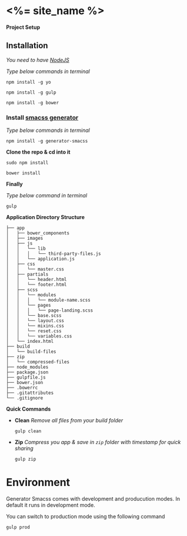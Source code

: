 # <%= site_name %>

**Project Setup**

## Installation

*You need to have [NodeJS](http://nodejs.org/)*

*Type below commands in terminal*

```````
npm install -g yo

npm install -g gulp

npm install -g bower
```````

### Install [smacss generator](https://github.com/FuelFrontend/generator-smacss)

*Type below commands in terminal*

```````
npm install -g generator-smacss
```````

**Clone the repo & cd into it**


```````
sudo npm install

bower install
```````

**Finally**

*Type below command in terminal*

```````
gulp
```````

**Application Directory Structure**

``````````
├── app
│   ├── bower_components
│   ├── images
│   ├── js
│   │   └── lib
│   │   │   └── third-party-files.js
│   │   └── application.js
│   ├── css
│   │   └── master.css
│   ├── partials
│   │   └── header.html
│   │   └── footer.html
│   ├── scss
│   │   └── modules
│   │   │   └── module-name.scss
│   │   └── pages
│   │   │   └── page-landing.scss
│   │   └── base.scss
│   │   └── layout.css
│   │   └── mixins.css
│   │   └── reset.css
│   │   └── variables.css
│   └── index.html
├── build
│   └── build-files
├── zip
│   └── compressed-files
├── node_modules
├── package.json
├── gulpfile.js
├── bower.json
├── .bowerrc
├── .gitattributes
└── .gitignore
``````````

**Quick Commands**

* **Clean** _Remove all files from your build folder_

  ```````
  gulp clean
  ```````

* **Zip** _Compress you app & save in `zip` folder with timestamp for quick sharing_

  ```````
  gulp zip
  ```````

# Environment

Generator Smacss comes with development and producution modes. In default it runs in development mode.

You can switch to production mode using the following command

```````
gulp prod
```````
